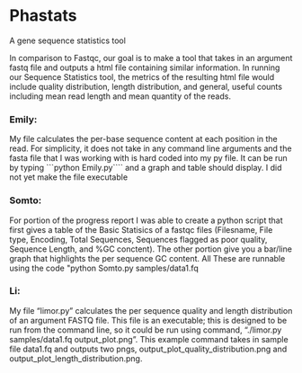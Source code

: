 # Phastats

A gene sequence statistics tool

In comparison to Fastqc, our goal is to make a tool that takes in an argument fastq file and outputs a html file containing similar information. In running our Sequence Statistics tool, the metrics of the resulting html file would include quality distribution, length distribution, and general, useful counts including mean read length and mean quantity of the reads.


### Emily:

My file calculates the per-base sequence content at each position in the read. For simplicity, it does not take in any command line arguments and the fasta file that I was working with is hard coded into my py file. It can be run by typing ```python Emily.py```` and a graph and table should display. I did not yet make the file executable

### Somto:
For portion of the progress report I was able to create a python script that first gives a table of the Basic Statisics of a fastqc files (Filesname, File type, Encoding, Total Sequences, Sequences flagged as poor quality, Sequence Length, and %GC conctent). The other portion give you a bar/line graph that highlights the per sequence GC content. All These are runnable using the code "python Somto.py samples/data1.fq

### Li:

My file “limor.py” calculates the per sequence quality and length distribution of an argument FASTQ file. This file is an executable; this is designed to be run from the command line, so it could be run using command, “./limor.py samples/data1.fq output_plot.png”. This example command takes in sample file data1.fq and outputs two pngs, output_plot_quality_distribution.png and output_plot_length_distribution.png.